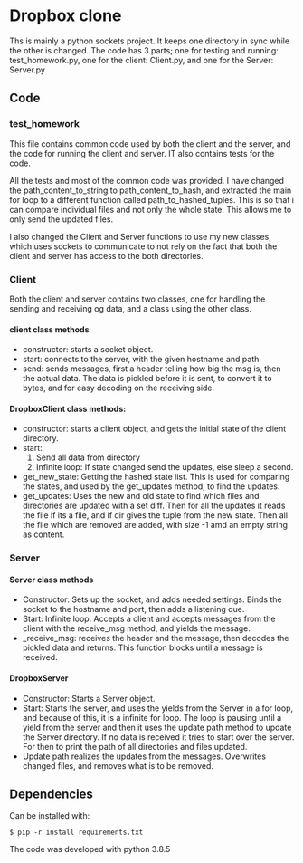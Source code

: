 # Dropbox clone

Ths is mainly a python sockets project. It keeps one directory in sync while the other is changed. The code has 3 parts; one for testing and running: test_homework.py, one for the client: Client.py, and one for the Server: Server.py

## Code

### test_homework

This file contains common code used by both the client and the server, and the code for running the client and server. IT also contains tests for the code.

All the tests and most of the common code was provided. I have changed the path_content_to_string to path_content_to_hash, and extracted the main for loop to a different function called path_to_hashed_tuples. This is so that i can compare individual files and not only the whole state. This allows me to only send the updated files.

I also changed the Client and Server functions to use my new classes, which uses sockets to communicate to not rely on the fact that both the client and server has access to the both directories.


### Client

Both the client and server contains two classes, one for handling the sending and receiving og data, and a class using the other class.

#### client class methods

* constructor: starts a socket object.
* start: connects to the server, with the given hostname and path.
* send: sends messages, first a header telling how big the msg is, then the actual data. The data is pickled before it is sent, to convert it to bytes, and for easy decoding on the receiving side.

#### DropboxClient class methods:

* constructor: starts a client object, and gets the initial state of the client directory.
* start:
  1. Send all data from directory
  2. Infinite loop: If state changed send the updates, else sleep a second.
* get_new_state: Getting the hashed state list. This is used for comparing the states, and used by the get_updates method, to find the updates.
* get_updates: Uses the new and old state to find which files and directories are updated with a set diff. Then for all the updates it reads the file if its a file, and if dir gives the tuple from the new state. Then all the file which are removed are added, with size -1 amd an empty string as content.

### Server

#### Server class methods

* Constructor: Sets up the socket, and adds needed settings. Binds the socket to the hostname and port, then adds a listening que.
* Start: Infinite loop. Accepts a client and accepts messages from the client with the receive_msg method, and yields the message.
* _receive_msg: receives the header and the message, then decodes the pickled data and returns. This function blocks until a message is received.
  

#### DropboxServer

* Constructor: Starts a Server object.
* Start: Starts the server, and uses the yields from the Server in a for loop, and because of this, it is a infinite for loop. The loop is pausing until a yield from the server and then it uses the update path method to update the Server directory. If no data is received it tries to start over the server. For then to print the path of all directories and files updated.
* Update path realizes the updates from the messages. Overwrites changed files, and removes what is to be removed.

## Dependencies

Can be installed with:

```shell
$ pip -r install requirements.txt
```

The code was developed with python 3.8.5


